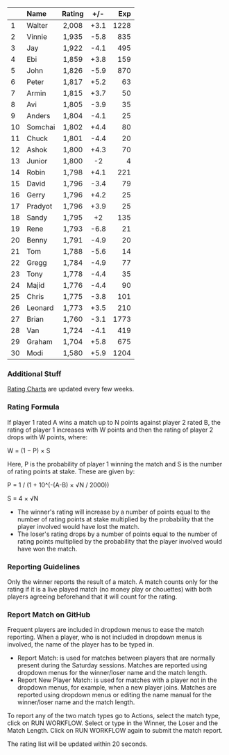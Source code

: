 | |Name|Rating|+/-|Exp|
|-|:---|:----:|:-:|--:|
|1|Walter|2,008|+3.1|1228|
|2|Vinnie|1,935|-5.8|835|
|3|Jay|1,922|-4.1|495|
|4|Ebi|1,859|+3.8|159|
|5|John|1,826|-5.9|870|
|6|Peter|1,817|+5.2|63|
|7|Armin|1,815|+3.7|50|
|8|Avi|1,805|-3.9|35|
|9|Anders|1,804|-4.1|25|
|10|Somchai|1,802|+4.4|80|
|11|Chuck|1,801|-4.4|20|
|12|Ashok|1,800|+4.3|70|
|13|Junior|1,800|-2|4|
|14|Robin|1,798|+4.1|221|
|15|David|1,796|-3.4|79|
|16|Gerry|1,796|+4.2|25|
|17|Pradyot|1,796|+3.9|25|
|18|Sandy|1,795|+2|135|
|19|Rene|1,793|-6.8|21|
|20|Benny|1,791|-4.9|20|
|21|Tom|1,788|-5.6|14|
|22|Gregg|1,784|-4.9|77|
|23|Tony|1,778|-4.4|35|
|24|Majid|1,776|-4.4|90|
|25|Chris|1,775|-3.8|101|
|26|Leonard|1,773|+3.5|210|
|27|Brian|1,760|-3.1|1773|
|28|Van|1,724|-4.1|419|
|29|Graham|1,704|+5.8|675|
|30|Modi|1,580|+5.9|1204|


### Additional Stuff

[Rating Charts](https://github.com/modiholodri/bkk-bg-rating-list/discussions/2) are updated every few weeks.

### Rating Formula

If player 1 rated A wins a match up to N points against player 2 rated B, the rating of player 1 increases with W points and then the rating of player 2 drops with W points, where:

W = (1 − P) × S

Here, P is the probability of player 1 winning the match and S is the number of rating points at stake. These are given by:

P = 1 / (1 + 10^(-(A-B) × √N / 2000))

S = 4 × √N

- The winner's rating will increase by a number of points equal to the number of rating points at stake multiplied by the probability that the player involved would have lost the match.
- The loser's rating drops by a number of points equal to the number of rating points multiplied by the probability that the player involved would have won the match.

### Reporting Guidelines

Only the winner reports the result of a match.
A match counts only for the rating if it is a live played match (no money play or chouettes)
with both players agreeing beforehand that it will count for the rating.


### Report Match on GitHub

Frequent players are included in dropdown menus to ease the match reporting.
When a player, who is not included in dropdown menus is involved, the name of the player has to be typed in.

- Report Match:  is used for matches between players that are normally present during the Saturday sessions.
  Matches are reported using dropdown menus for the winner/loser name and the match length.
- Report New Player Match:  is used for matches with a player not in the dropdown menus, for example, when a new player joins.
  Matches are reported using dropdown menus or editing the name manual for the winner/loser name and the match length.

To report any of the two match types go to Actions, select the match type, click on RUN WORKFLOW.
Select or type in the Winner, the Loser and the Match Length.
Click on RUN WORKFLOW again to submit the match report.

The rating list will be updated within 20 seconds.
